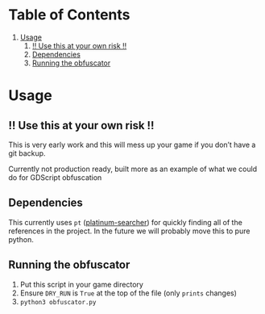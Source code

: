 
# Table of Contents

1.  [Usage](#org7eeb279)
    1.  [‼ Use this at your own risk ‼](#org0d1495f)
    2.  [Dependencies](#orge22c551)
    3.  [Running the obfuscator](#org0430524)



<a id="org7eeb279"></a>

# Usage


<a id="org0d1495f"></a>

## ‼ Use this at your own risk ‼

This is very early work and this will mess up your game if you don&rsquo;t have a git backup.

Currently not production ready, built more as an example of what we could do for GDScript obfuscation


<a id="orge22c551"></a>

## Dependencies

This currently uses `pt` ([platinum-searcher](https://github.com/monochromegane/the_platinum_searcher)) for quickly finding all of the references in the project.
In the future we will probably move this to pure python.


<a id="org0430524"></a>

## Running the obfuscator

1.  Put this script in your game directory
2.  Ensure `DRY_RUN` is `True` at the top of the file (only `prints` changes)
3.  `python3 obfuscator.py`

